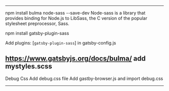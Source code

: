 -------------------------------------------------------------------------------------------------------------------------------
npm install bulma node-sass --save-dev
Node-sass is a library that provides binding for Node.js to LibSass, the C version of the popular stylesheet preprocessor, Sass.

npm install gatsby-plugin-sass

Add
plugins: [`gatsby-plugin-sass`]
in gatsby-config.js

https://www.gatsbyjs.org/docs/bulma/
add mystyles.scss
--------------------------------------------------------------------------------------------------------------------------------

Debug Css
Add debug.css file
Add gastby-browser.js and import debug.css

---------------------------------------------------------------------------------------------------------------------------------